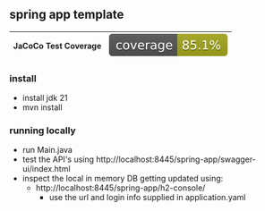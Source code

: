 ## spring app template

| __JaCoCo Test Coverage__ | [![coverage](https://raw.githubusercontent.com/ebritt07/spring-app/badges/jacoco.svg)](https://github.com/ebritt07/spring-app/actions/workflows/build.yml) |
|:-------------------------|:-----------------------------------------------------------------------------------------------------------------------------------------------------------|
### install

- install jdk 21
- mvn install

### running locally

- run Main.java
- test the API's using http://localhost:8445/spring-app/swagger-ui/index.html
- inspect the local in memory DB getting updated using:
    - http://localhost:8445/spring-app/h2-console/
        - use the url and login info supplied in application.yaml
 